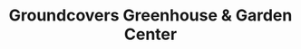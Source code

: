 ---
title: "Groundcovers Greenhouse & Garden Center"
url: /denver/groundcovers-greenhouse-and-garden-center/
shop: garden centre
---